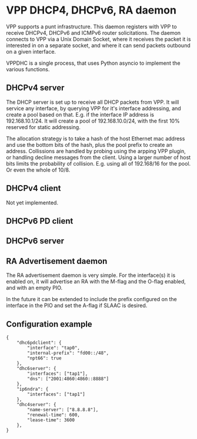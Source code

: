 # VPP DHCP4, DHCPv6, RA daemon

VPP supports a punt infrastructure. This daemon registers with VPP to receive DHCPv4, DHCPv6 and
ICMPv6 router solicitations. The daemon connects to VPP via a Unix Domain Socket, where it receives
the packet it is interested in on a separate socket, and where it can send packets outbound on
a given interface.

VPPDHC is a single process, that uses Python asyncio to implement the various functions.

## DHCPv4 server
The DHCP server is set up to receive all DHCP packets from VPP.
It will service any interface, by querying VPP for it's interface addressing, and create a pool
based on that. E.g. if the interface IP address is 192.168.10.1/24. It will create a pool
of 192.168.10.0/24, with the first 10% reserved for static addressing.

The allocation strategy is to take a hash of the host Ethernet mac address and use the bottom
bits of the hash, plus the pool prefix to create an address.
Collissions are handled by probing using the arpping VPP plugin, or handling decline messages from the client.
Using a larger number of host bits limits the probability of collision. E.g. using all of 192.168/16 for the pool.
Or even the whole of 10/8.

## DHCPv4 client
Not yet implemented.

## DHCPv6 PD client


## DHCPv6 server

## RA Advertisement daemon
The RA advertisement daemon is very simple. For the interface(s) it is enabled on, it will advertise an RA
with the M-flag and the O-flag enabled, and with an empty PIO.

In the future it can be extended to include the prefix configured on the interface in the PIO and set the A-flag
if SLAAC is desired.

## Configuration example

```
{
    "dhc6pdclient": {
        "interface": "tap0",
        "internal-prefix": "fd00::/48",
        "npt66": true
    },
    "dhc6server": {
        "interfaces": ["tap1"],
        "dns": ["2001:4860:4860::8888"]
    },
    "ip6ndra": {
        "interfaces": ["tap1"]
    },
    "dhc4server": {
        "name-server": ["8.8.8.8"],
        "renewal-time": 600,
        "lease-time": 3600
    },
}
```
